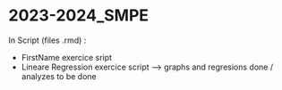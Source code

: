 # 2023-2024_SMPE

In Script (files .rmd) :
- FirstName exercice sript
- Lineare Regression exercice script --> graphs and regresions done / analyzes to be done

